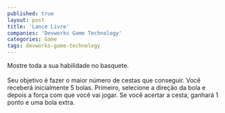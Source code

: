 ```yaml
---
published: true
layout: post
title: 'Lance Livre'
companies: 'Devworks Game Technology'
categories: Game
tags: devworks-game-technology
---
```

Mostre toda a sua habilidade no basquete.<br /><br />Seu objetivo &eacute; fazer o maior n&uacute;mero de cestas que conseguir. Voc&ecirc; receber&aacute; inicialmente 5 bolas. Primeiro, selecione a dire&ccedil;&atilde;o da bola e depois a for&ccedil;a com que voc&ecirc; vai jogar. Se voc&ecirc; acertar a cesta, ganhar&aacute; 1 ponto e uma bola extra.